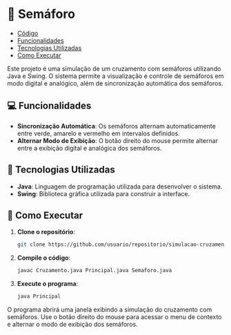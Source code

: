 # 🚦 Semáforo

- [Código]([https://github.com/usuario/repositorio/simulacao-cruzamento](https://github.com/lipesshw/POO/tree/main/Desafios/Semaforo/semaforo))
- [Funcionalidades](#-funcionalidades)
- [Tecnologias Utilizadas](#-tecnologias-utilizadas)
- [Como Executar](#-como-executar)

Este projeto é uma simulação de um cruzamento com semáforos utilizando Java e Swing. O sistema permite a visualização e controle de semáforos em modo digital e analógico, além de sincronização automática dos semáforos.

## 💻 Funcionalidades

- **Sincronização Automática**: Os semáforos alternam automaticamente entre verde, amarelo e vermelho em intervalos definidos.
- **Alternar Modo de Exibição**: O botão direito do mouse permite alternar entre a exibição digital e analógica dos semáforos.

## 🚀 Tecnologias Utilizadas

- **Java**: Linguagem de programação utilizada para desenvolver o sistema.
- **Swing**: Biblioteca gráfica utilizada para construir a interface.

## 📖 Como Executar

1. **Clone o repositório**:
    ```bash
    git clone https://github.com/usuario/repositorio/simulacao-cruzamento
    ```
2. **Compile o código**:
    ```bash
    javac Cruzamento.java Principal.java Semaforo.java
    ```
3. **Execute o programa**:
    ```bash
    java Principal
    ```

O programa abrirá uma janela exibindo a simulação do cruzamento com semáforos. Use o botão direito do mouse para acessar o menu de contexto e alternar o modo de exibição dos semáforos.

